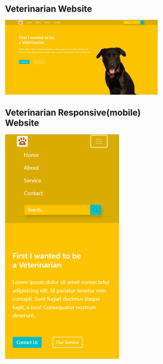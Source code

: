 # Veterinarian Website
![project image](project_image.png?raw=true "bts veterinarian website")

# Veterinarian Responsive(mobile) Website
![project image](mobile_project_image.png?raw=true "bts veterinarian website")
